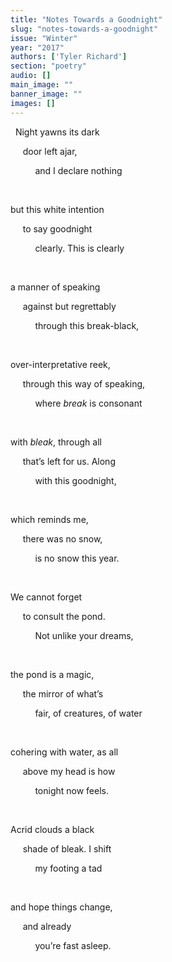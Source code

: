 ```yaml
---
title: "Notes Towards a Goodnight"
slug: "notes-towards-a-goodnight"
issue: "Winter"
year: "2017"
authors: ['Tyler Richard']
section: "poetry"
audio: []
main_image: ""
banner_image: ""
images: []
---
```

  Night yawns its dark

      door left ajar,

           and I declare nothing

  

 but this white intention

      to say goodnight

           clearly. This is clearly

  

 a manner of speaking 

      against but regrettably

           through this break-black,

  

 over-interpretative reek, 

      through this way of speaking,

           where *break* is consonant

  

 with *bleak*, through all 

      that’s left for us. Along

           with this goodnight,

  

 which reminds me, 

      there was no snow,

           is no snow this year.

  

 We cannot forget 

      to consult the pond.

           Not unlike your dreams,

  

 the pond is a magic, 

      the mirror of what’s

           fair, of creatures, of water

  

 cohering with water, as all

      above my head is how

           tonight now feels.

  

 Acrid clouds a black 

      shade of bleak. I shift

           my footing a tad

  

 and hope things change,

      and already

           you’re fast asleep. 

